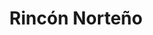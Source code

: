---
title: "Rincón Norteño"
url: /ciudad-autonoma-de-buenos-aires/rincon-norteno/
shop: Allgemein
---